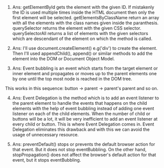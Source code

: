 1) Ans: getElementById gets the element with the given ID. If mistakenly the ID is used multiple times inside the HTML document then only the first element will be selected. getElementsByClassName return an array with all the elements with the class names given inside the paranthesis. querySelector returns the element with the given CSS selector. querySelectorAll returns a list of elements with the given selectors which are descendant of the element on which the method is called. 

2) Ans: I'll use document.createElement() e.g('div') to create the element. Then I'll used appendChild(), append() or similar methods to add the element into the DOM or Document Object Model.

3) Ans: Event bubbling is an event which starts from the target element or inner element and propagates or moves up to the parent elements one by one until the top most node is reached in the DOM tree.

This works in this sequence: button -> parent -> parent's parent and so on.

4) Ans: Event Delegation is the method which is to add an event listener to the parent element to handle the events that happens on the child elements with the help of event bubbling instead of adding one event listener on each of the child elements. When the number of child or buttons will be a lot, it will be very inefficient to add an event listener at every child or button. This is where Event Delegation comes in. Event Delegation eliminates this drawback and with this we can avoid the usage of unnecessary resource.


5) Ans: preventDefault() stops or prevents the default browser action for that event. But it does not stop eventBubbling. On the other hand, stopPropagation() does not affect the browser's default action for that event, but it stops eventBubbling.